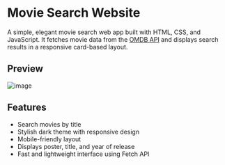 #  Movie Search Website

A simple, elegant movie search web app built with HTML, CSS, and JavaScript. It fetches movie data from the [OMDB API](http://www.omdbapi.com/) and displays search results in a responsive card-based layout.


##  Preview

![image](https://github.com/user-attachments/assets/10f33a9e-019f-46d8-b919-a1308b929a90)
 <!-- Replace with actual image if you have one -->



##  Features

-  Search movies by title
-  Stylish dark theme with responsive design
-  Mobile-friendly layout
-  Displays poster, title, and year of release
-  Fast and lightweight interface using Fetch API

